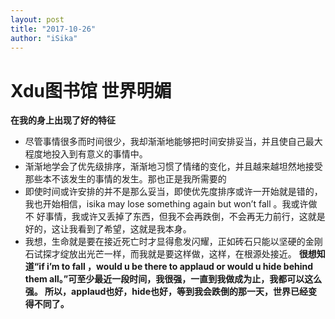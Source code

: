 ```yaml
---
layout: post
title: "2017-10-26"
author: "iSika"
---
```

# Xdu图书馆 世界明媚
**在我的身上出现了好的特征**  
* 尽管事情很多而时间很少，我却渐渐地能够把时间安排妥当，并且使自己最大程度地投入到有意义的事情中。
* 渐渐地学会了优先级排序，渐渐地习惯了情绪的变化，并且越来越坦然地接受那些本不该发生的事情的发生。那也正是我所需要的
* 即使时间或许安排的并不是那么妥当，即使优先度排序或许一开始就是错的，我也开始相信，isika may lose something again but won’t fall 。我或许做不
好事情，我或许又丢掉了东西，但我不会再跌倒，不会再无力前行，这就是好的，这让我看到了希望，这就是我本身。  
* 我想，生命就是要在接近死亡时才显得愈发闪耀，正如砖石只能以坚硬的金刚石试探才绽放出光芒一样，而我就是要这样做，这样，在根源处接近。
**很想知道“if i’m to fall ，would u be there to applaud or would u hide behind them all。”可至少最近一段时间，我很强，一直到我做成为止，我都可以这么强。 所以，applaud也好，hide也好，等到我会跌倒的那一天，世界已经变得不同了。**  
